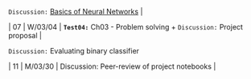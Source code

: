 
`Discussion:` [Basics of Neural Networks](http://jalammar.github.io/visual-interactive-guide-basics-neural-networks/) |

| 07 | W/03/04 | **`Test04:`** Ch03 - Problem solving + `Discussion:` Project proposal |

`Discussion:` Evaluating binary classifier

| 11 | M/03/30 | Discussion: Peer-review of project notebooks |

